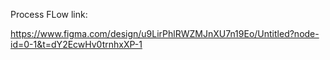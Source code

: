 Process FLow link:

https://www.figma.com/design/u9LirPhlRWZMJnXU7n19Eo/Untitled?node-id=0-1&t=dY2EcwHv0trnhxXP-1
